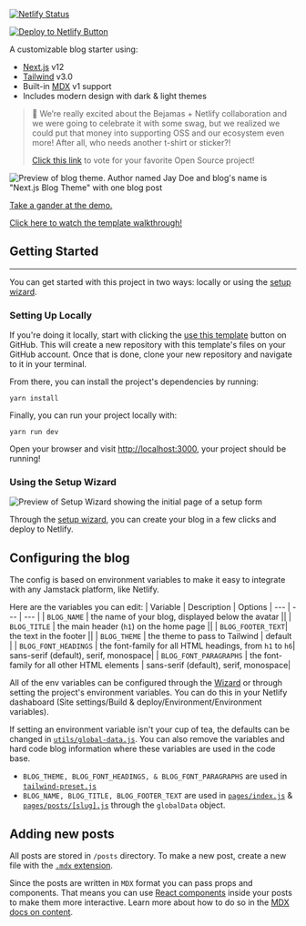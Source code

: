 [![Netlify Status](https://api.netlify.com/api/v1/badges/1cd355bf-e50e-430f-8ba6-cda0ce12296c/deploy-status)](https://app.netlify.com/sites/doc-of-blockchain/deploys)

[![Deploy to Netlify Button](https://www.netlify.com/img/deploy/button.svg)](https://app.netlify.com/start/deploy?repository=https://github.com/netlify-templates/nextjs-blog-theme)

A customizable blog starter using:

- [Next.js](https://github.com/vercel/next.js) v12
- [Tailwind](https://tailwindcss.com/) v3.0
- Built-in [MDX](https://mdxjs.com/) v1 support
- Includes modern design with dark & light themes

> 🎉 We’re really excited about the Bejamas + Netlify collaboration and we were going to celebrate it with some swag, but we realized we could put that money into supporting OSS and our ecosystem even more! After all, who needs another t-shirt or sticker?!
>
> [Click this link](https://oss-form.netlify.app/) to vote for your favorite Open Source project!

![Preview of blog theme. Author named Jay Doe and blog's name is "Next.js Blog Theme" with one blog post](nextjs-blog-theme-preview.png)

[Take a gander at the demo.](https://bejamas-nextjs-blog.netlify.app)

[Click here to watch the template walkthrough!](https://www.youtube.com/watch?v=63QZHs259dY)

## Getting Started

---

You can get started with this project in two ways: locally or using the [setup wizard](https://nextjs-wizard.netlify.app/).

### Setting Up Locally

If you're doing it locally, start with clicking the [use this template](https://github.com/netlify-templates/nextjs-blog-theme/generate) button on GitHub. This will create a new repository with this template's files on your GitHub account. Once that is done, clone your new repository and navigate to it in your terminal.

From there, you can install the project's dependencies by running:

```shell
yarn install
```

Finally, you can run your project locally with:

```shell
yarn run dev
```

Open your browser and visit <http://localhost:3000>, your project should be running!

### Using the Setup Wizard

![Preview of Setup Wizard showing the initial page of a setup form](nextjs-setup-wizard.png)

Through the [setup wizard](https://nextjs-wizard.netlify.app/), you can create your blog in a few clicks and deploy to Netlify.

## Configuring the blog

The config is based on environment variables to make it easy to integrate with any Jamstack platform, like Netlify.

Here are the variables you can edit:
| Variable | Description | Options
| --- | --- | --- |
| `BLOG_NAME` | the name of your blog, displayed below the avatar ||
| `BLOG_TITLE` | the main header (`h1`) on the home page ||
| `BLOG_FOOTER_TEXT`| the text in the footer ||
| `BLOG_THEME` | the theme to pass to Tailwind | default |
| `BLOG_FONT_HEADINGS` | the font-family for all HTML headings, from `h1` to `h6`| sans-serif (default), serif, monospace|
| `BLOG_FONT_PARAGRAPHS` | the font-family for all other HTML elements | sans-serif (default), serif, monospace|

All of the env variables can be configured through the [Wizard](https://nextjs-wizard.netlify.app/) or through setting the project's environment variables. You can do this in your Netlify dashaboard (Site settings/Build & deploy/Environment/Environment variables).

If setting an environment variable isn't your cup of tea, the defaults can be changed in [`utils/global-data.js`](/utils/global-data.js). You can also remove the variables and hard code blog information where these variables are used in the code base.

- `BLOG_THEME, BLOG_FONT_HEADINGS, & BLOG_FONT_PARAGRAPHS` are used in [`tailwind-preset.js`](tailwind-preset.js)
- `BLOG_NAME, BLOG_TITLE, BLOG_FOOTER_TEXT` are used in [`pages/index.js`](pages/index.js) & [`pages/posts/[slug].js`](pages/posts/[slug].js) through the `globalData` object.

## Adding new posts

All posts are stored in `/posts` directory. To make a new post, create a new file with the [`.mdx` extension](https://mdxjs.com/).

Since the posts are written in `MDX` format you can pass props and components. That means you can use [React components](https://reactjs.org/docs/components-and-props.html) inside your posts to make them more interactive. Learn more about how to do so in the [MDX docs on content](https://mdxjs.com/docs/using-mdx/#components).
